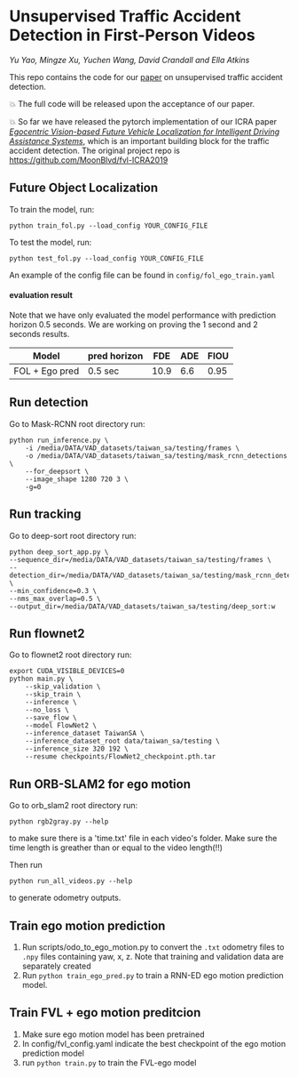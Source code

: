 # Unsupervised Traffic Accident Detection in First-Person Videos

*Yu Yao, Mingze Xu, Yuchen Wang, David Crandall and Ella Atkins*

This repo contains the code for our [paper](https://arxiv.org/pdf/1903.00618.pdf) on unsupervised traffic accident detection.

:boom: The full code will be released upon the acceptance of our paper.

:boom: So far we have released the pytorch implementation of our ICRA paper [*Egocentric Vision-based Future Vehicle Localization for Intelligent Driving Assistance Systems*](https://arxiv.org/pdf/1809.07408.pdf), which is an important building block for the traffic accident detection. The original project repo is https://github.com/MoonBlvd/fvl-ICRA2019

## Future Object Localization
To train the model, run:

	python train_fol.py --load_config YOUR_CONFIG_FILE

To test the model, run:

	python test_fol.py --load_config YOUR_CONFIG_FILE
 
 An example of the config file can be found in ```config/fol_ego_train.yaml```

#### evaluation result
Note that we have only evaluated the model performance with prediction horizon 0.5 seconds. We are working on proving the 1 second and 2 seconds results.

|     Model      | pred horizon | FDE  | ADE | FIOU |
|:--------------:|--------------|------|-----|------|
| FOL + Ego pred | 0.5 sec      | 10.9 | 6.6 | 0.95 |

## Run detection
Go to Mask-RCNN root directory run:

	python run_inference.py \
        -i /media/DATA/VAD_datasets/taiwan_sa/testing/frames \
        -o /media/DATA/VAD_datasets/taiwan_sa/testing/mask_rcnn_detections \
        --for_deepsort \
        --image_shape 1280 720 3 \
        -g=0

## Run tracking
Go to deep-sort root directory run:

	python deep_sort_app.py \
    --sequence_dir=/media/DATA/VAD_datasets/taiwan_sa/testing/frames \
    --detection_dir=/media/DATA/VAD_datasets/taiwan_sa/testing/mask_rcnn_detections \
    --min_confidence=0.3 \
    --nms_max_overlap=0.5 \
    --output_dir=/media/DATA/VAD_datasets/taiwan_sa/testing/deep_sort:w

## Run flownet2
Go to flownet2 root directory run:

	export CUDA_VISIBLE_DEVICES=0
	python main.py \
	    --skip_validation \
	    --skip_train \
	    --inference \
	    --no_loss \
	    --save_flow \
	    --model FlowNet2 \
	    --inference_dataset TaiwanSA \
	    --inference_dataset_root data/taiwan_sa/testing \
	    --inference_size 320 192 \
	    --resume checkpoints/FlowNet2_checkpoint.pth.tar

## Run ORB-SLAM2 for ego motion
Go to orb_slam2 root directory run:
	
	python rgb2gray.py --help
	
to make sure there is a 'time.txt' file in each video's folder. Make sure the time length is greather than or equal to the video length(!!)

Then run

	python run_all_videos.py --help

to generate odometry outputs.


## Train ego motion prediction

1. Run scripts/odo_to_ego_motion.py to convert the ```.txt``` odometry files to ```.npy``` files containing yaw, x, z. Note that training and validation data are separately created
2. Run ```python train_ego_pred.py``` to train a RNN-ED ego motion prediction model.

## Train FVL + ego motion preditcion

1. Make sure ego motion model has been pretrained
2. In config/fvl_config.yaml indicate the best checkpoint of the ego motion prediction model
3. run  ```python train.py``` to train the FVL-ego model
